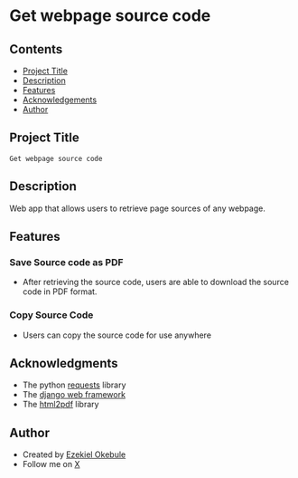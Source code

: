 # Get webpage source code

## Contents

- [Project Title](#project-title)
- [Description](#description)
- [Features](#features)
- [Acknowledgements](#acknowledgments)
- [Author](#author)

## Project Title

    Get webpage source code

## Description

Web app that allows users to retrieve page sources of any webpage.

## Features

### Save Source code as PDF

- After retrieving the source code, users are able to download the source code in PDF format.

### Copy Source Code

- Users can copy the source code for use anywhere

## Acknowledgments

- The python [requests](https://requests.readthedocs.io/en/latest/) library
- The [django web framework](https://docs.djangoproject.com/en/4.2/)
- The [html2pdf](https://www.html2pdf.co.uk/api-documentation) library

## Author

- Created by [Ezekiel Okebule](https://ezekiel-okebule.vercel.app/)
- Follow me on [X](https://twitter.com/Ezekiel11011/)
